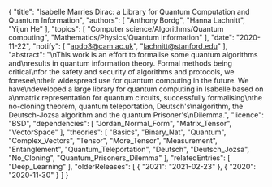{
    "title": "Isabelle Marries Dirac: a Library for Quantum Computation and Quantum Information",
    "authors": [
        "Anthony Bordg",
        "Hanna Lachnitt",
        "Yijun He"
    ],
    "topics": [
        "Computer science/Algorithms/Quantum computing",
        "Mathematics/Physics/Quantum information"
    ],
    "date": "2020-11-22",
    "notify": [
        "apdb3@cam.ac.uk",
        "lachnitt@stanford.edu"
    ],
    "abstract": "\nThis work is an effort to formalise some quantum algorithms and\nresults in quantum information theory. Formal methods being critical\nfor the safety and security of algorithms and protocols, we foresee\ntheir widespread use for quantum computing in the future. We have\ndeveloped a large library for quantum computing in Isabelle based on a\nmatrix representation for quantum circuits, successfully formalising\nthe no-cloning theorem, quantum teleportation, Deutsch's\nalgorithm, the Deutsch-Jozsa algorithm and the quantum Prisoner's\nDilemma.",
    "licence": "BSD",
    "dependencies": [
        "Jordan_Normal_Form",
        "Matrix_Tensor",
        "VectorSpace"
    ],
    "theories": [
        "Basics",
        "Binary_Nat",
        "Quantum",
        "Complex_Vectors",
        "Tensor",
        "More_Tensor",
        "Measurement",
        "Entanglement",
        "Quantum_Teleportation",
        "Deutsch",
        "Deutsch_Jozsa",
        "No_Cloning",
        "Quantum_Prisoners_Dilemma"
    ],
    "relatedEntries": [
        "Deep_Learning"
    ],
    "olderReleases": [
        {
            "2021": "2021-02-23"
        },
        {
            "2020": "2020-11-30"
        }
    ]
}